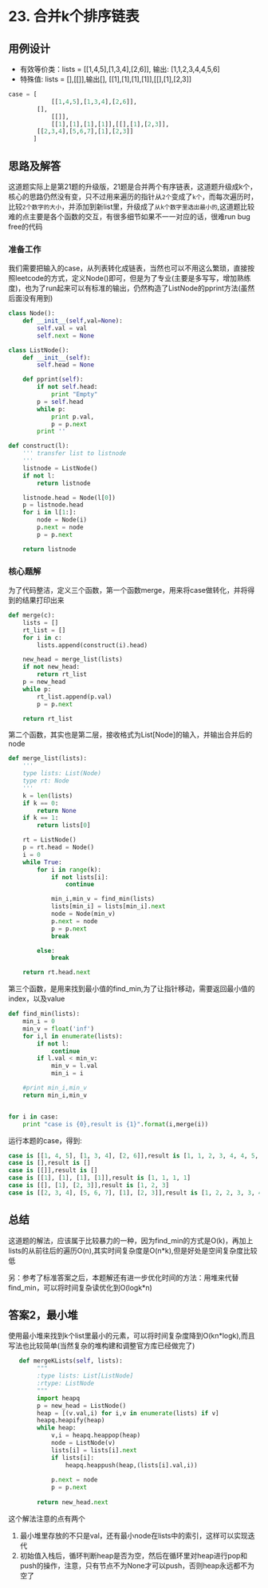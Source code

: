 # 23. 合并k个排序链表



## 用例设计

* 有效等价类：lists = [[1,4,5],[1,3,4],[2,6]], 输出: [1,1,2,3,4,4,5,6]
* 特殊值: lists = [],[[]],输出[], [[1],[1],[1],[1]],[[],[1],[2,3]]

```python
case = [
  			[[1,4,5],[1,3,4],[2,6]],
        [],
  			[[]],
  			[[1],[1],[1],[1]],[[],[1],[2,3]],
        [[2,3,4],[5,6,7],[1],[2,3]]
       ]
```



## 思路及解答

这道题实际上是第21题的升级版，21题是合并两个有序链表，这道题升级成k个，核心的思路仍然没有变，只不过用来遍历的指针从`2个`变成了`k个`，而每次遍历时，比较`2个数字的大小`，并添加到新list里，升级成了`从k个数字里选出最小的`,这道题比较难的点主要是各个函数的交互，有很多细节如果不一一对应的话，很难run bug free的代码

### 准备工作

我们需要把输入的case，从列表转化成链表，当然也可以不用这么繁琐，直接按照leetcode的方式，定义Node()即可，但是为了专业(主要是多写写，增加熟练度)，也为了run起来可以有标准的输出，仍然构造了ListNode的pprint方法(虽然后面没有用到)

```python
class Node():
    def __init__(self,val=None):
        self.val = val
        self.next = None

class ListNode():
    def __init__(self):
        self.head = None

    def pprint(self):
        if not self.head:
            print "Empty"
        p = self.head
        while p:
            print p.val,
            p = p.next
        print ''

def construct(l):
    ''' transfer list to listnode
    '''
    listnode = ListNode()
    if not l:
        return listnode

    listnode.head = Node(l[0])
    p = listnode.head
    for i in l[1:]:
        node = Node(i)
        p.next = node
        p = p.next

    return listnode

```

### 核心题解

为了代码整洁，定义三个函数，第一个函数merge，用来将case做转化，并将得到的结果打印出来

```python
def merge(c):
    lists = []
    rt_list = []
    for i in c:
        lists.append(construct(i).head)

    new_head = merge_list(lists)
    if not new_head:
        return rt_list
    p = new_head
    while p:
        rt_list.append(p.val)
        p = p.next

    return rt_list
```

第二个函数，其实也是第二层，接收格式为List[Node]的输入，并输出合并后的node

```python
def merge_list(lists):
    '''
    type lists: List(Node)
    type rt: Node
    '''
    k = len(lists)
    if k == 0:
        return None
    if k == 1:
        return lists[0]

    rt = ListNode()
    p = rt.head = Node()
    i = 0
    while True:
        for i in range(k):
            if not lists[i]:
                continue

            min_i,min_v = find_min(lists)
            lists[min_i] = lists[min_i].next
            node = Node(min_v)
            p.next = node
            p = p.next
            break

        else:
            break

    return rt.head.next

```

第三个函数，是用来找到最小值的find_min,为了让指针移动，需要返回最小值的index，以及value

```python
def find_min(lists):
    min_i = 0
    min_v = float('inf')
    for i,l in enumerate(lists):
        if not l:
            continue
        if l.val < min_v:
            min_v = l.val
            min_i = i

    #print min_i,min_v
    return min_i,min_v


for i in case:
    print "case is {0},result is {1}".format(i,merge(i))

```

运行本题的case，得到:

```python
case is [[1, 4, 5], [1, 3, 4], [2, 6]],result is [1, 1, 2, 3, 4, 4, 5, 6]
case is [],result is []
case is [[]],result is []
case is [[1], [1], [1], [1]],result is [1, 1, 1, 1]
case is [[], [1], [2, 3]],result is [1, 2, 3]
case is [[2, 3, 4], [5, 6, 7], [1], [2, 3]],result is [1, 2, 2, 3, 3, 4, 5, 6, 7]
```



## 总结

这道题的解法，应该属于比较暴力的一种，因为find_min的方式是O(k)，再加上lists的从前往后的遍历O(n),其实时间复杂度是O(n*k),但是好处是空间复杂度比较低

另：参考了标准答案之后，本题解还有进一步优化时间的方法：用堆来代替find_min，可以将时间复杂读优化到O(logk*n)



## 答案2，最小堆

使用最小堆来找到k个list里最小的元素，可以将时间复杂度降到O(kn*logk),而且写法也比较简单(当然复杂的堆构建和调整官方库已经做完了)

```python
   def mergeKLists(self, lists):
        """
        :type lists: List[ListNode]
        :rtype: ListNode
        """
        import heapq
        p = new_head = ListNode()
        heap = [(v.val,i) for i,v in enumerate(lists) if v]
        heapq.heapify(heap)
        while heap:
            v,i = heapq.heappop(heap)
            node = ListNode(v)
            lists[i] = lists[i].next
            if lists[i]:
                heapq.heappush(heap,(lists[i].val,i))
            
            p.next = node
            p = p.next
        
        return new_head.next
```

这个解法注意的点有两个

1. 最小堆里存放的不只是val，还有最小node在lists中的索引，这样可以实现迭代
2. 初始值入栈后，循环判断heap是否为空，然后在循环里对heap进行pop和push的操作，注意，只有节点不为None才可以push，否则heap永远都不为空了

